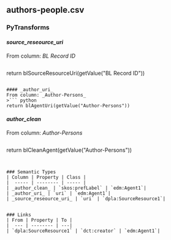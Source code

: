## authors-people.csv

### PyTransforms
#### _source_reseource_uri_
From column: _BL Record ID_
>``` python
return blSourceResourceUri(getValue("BL Record ID"))
```

#### _author_uri_
From column: _Author-Persons_
>``` python
return blAgentUri(getValue("Author-Persons"))
```

#### _author_clean_
From column: _Author-Persons_
>``` python
return blCleanAgent(getValue("Author-Persons"))
```


### Semantic Types
| Column | Property | Class |
|  ----- | -------- | ----- |
| _author_clean_ | `skos:prefLabel` | `edm:Agent1`|
| _author_uri_ | `uri` | `edm:Agent1`|
| _source_reseource_uri_ | `uri` | `dpla:SourceResource1`|


### Links
| From | Property | To |
|  --- | -------- | ---|
| `dpla:SourceResource1` | `dct:creator` | `edm:Agent1`|
